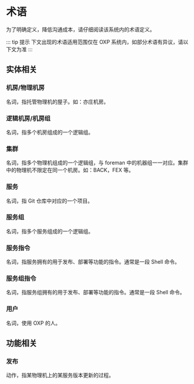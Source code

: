 # 术语

为了明确定义，降低沟通成本，请仔细阅读该系统内的术语定义。

::: tip 提示
下文出现的术语适用范围仅在 OXP 系统内，如部分术语有异议，请以下文为准
:::

## 实体相关

### 机房/物理机房

名词，指托管物理机的屋子。如：亦庄机房。

### 逻辑机房/机房组

名词，指多个机房组成的一个逻辑组。

### 集群

名词，指多个物理机组成的一个逻辑组，与 foreman 中的机器组一一对应。集群中的物理机不限定在同一个机房。如：BACK，FEX 等。

### 服务

名词，指 Git 仓库中对应的一个项目。

### 服务组

名词，指多个服务组成的一个逻辑组。

### 服务指令

名词，指服务拥有的用于发布、部署等功能的指令。通常是一段 Shell 命令。

### 服务组指令

名词，指服务组拥有的用于发布、部署等功能的指令。通常是一段 Shell 命令。

### 用户

名词，使用 OXP 的人。

## 功能相关

### 发布

动作，指某物理机上的某服务版本更新的过程。
